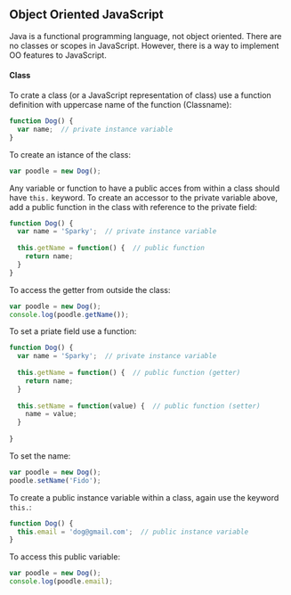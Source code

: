 ## Object Oriented JavaScript
Java is a functional programming language, not object oriented. There are no classes or scopes in JavaScript.
However, there is a way to implement OO features to JavaScript.

#### Class
To crate a class (or a JavaScript representation of class) use a function definition with uppercase name of the function (Classname):
```javascript
function Dog() {
  var name;  // private instance variable
}
```
To create an istance of the class:
```javascript
var poodle = new Dog();
```
Any variable or function to have a public acces from within a class should have `this.` keyword. To create an accessor to the private variable above, add a public function in the class with reference to the private field:
```javascript
function Dog() {
  var name = 'Sparky';  // private instance variable
  
  this.getName = function() {  // public function
    return name;
  }
}
```
To access the getter from outside the class:
```javascript
var poodle = new Dog();
console.log(poodle.getName());
```
To set a priate field use a function:
```javascript
function Dog() {
  var name = 'Sparky';  // private instance variable
  
  this.getName = function() {  // public function (getter)
    return name;
  }
  
  this.setName = function(value) {  // public function (setter)
    name = value;
  }
  
}
```
To set the name:
```javaScript
var poodle = new Dog();
poodle.setName('Fido');
```
To create a public instance variable within a class, again use the keyword `this.`:
```javascript
function Dog() {
  this.email = 'dog@gmail.com';  // public instance variable
}
```
To access this public variable:
```javaScript
var poodle = new Dog();
console.log(poodle.email);
```
